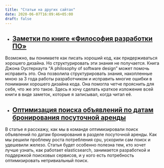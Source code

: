 ```yaml
---
title: "Статьи на других сайтах"
date: 2020-06-07T16:09:46+05:00
draft: false
---
```

- ## [Заметки по книге «Философия разработки ПО»](https://habr.com/ru/articles/517436/)
Возможно, вы понимаете как писать хороший код, как придерживаться хорошего дизайна. Но структурировать эти знания не получается. Книга Джона Оустерхаута “A philosophy of software design” может помочь исправить это.
Она позволила структурировать знания, накопленные мною за 3 года работы разработчиком и исправить многие ошибки в понимании хорошего дизайна кода. Она помогла четче прояснить для себя, что же это такое.
Здесь я хочу сделать краткое изложение всей книги в виде заметок, которые я записывал, когда читал её.

- ## [Оптимизация поиска объявлений по датам бронирования посуточной аренды](https://habr.com/ru/companies/cian/articles/741054/)
В статье я расскажу, как мы в команде оптимизировали поиск объявлений по датам бронирования в разделе посуточной аренды. Как мы решили проблему роста потребления cpu, ускорили сам поиск и удешевили железо.
Статья будет особенно полезна тем, кто хочет лучше узнать, как работает elasticsearch, занимается разработкой и поддержкой поисковых сервисов, и у кого есть потребность оптимизировать нетривиальный поиск.